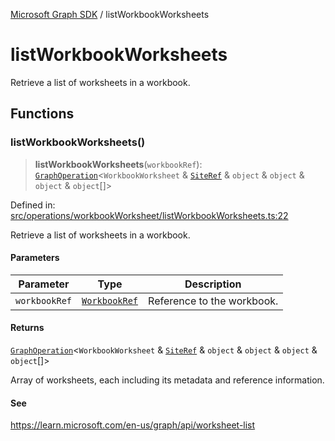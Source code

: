 [Microsoft Graph SDK](README.md) / listWorkbookWorksheets

# listWorkbookWorksheets

Retrieve a list of worksheets in a workbook.

## Functions

### listWorkbookWorksheets()

> **listWorkbookWorksheets**(`workbookRef`): [`GraphOperation`](GraphOperation.md#graphoperation)\<`WorkbookWorksheet` & [`SiteRef`](Site-1.md#siteref) & `object` & `object` & `object` & `object`[]\>

Defined in: [src/operations/workbookWorksheet/listWorkbookWorksheets.ts:22](https://github.com/Future-Secure-AI/microsoft-graph/blob/main/src/operations/workbookWorksheet/listWorkbookWorksheets.ts#L22)

Retrieve a list of worksheets in a workbook.

#### Parameters

| Parameter | Type | Description |
| ------ | ------ | ------ |
| `workbookRef` | [`WorkbookRef`](Workbook.md#workbookref) | Reference to the workbook. |

#### Returns

[`GraphOperation`](GraphOperation.md#graphoperation)\<`WorkbookWorksheet` & [`SiteRef`](Site-1.md#siteref) & `object` & `object` & `object` & `object`[]\>

Array of worksheets, each including its metadata and reference information.

#### See

https://learn.microsoft.com/en-us/graph/api/worksheet-list
